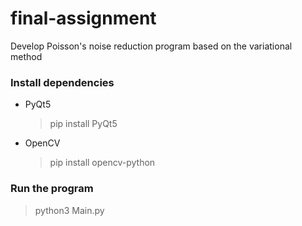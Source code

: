 # final-assignment
 Develop Poisson's noise reduction program based on the variational method
 
### Install dependencies
- PyQt5
  > pip install PyQt5
- OpenCV
  > pip install opencv-python
  
### Run the program
> python3 Main.py
